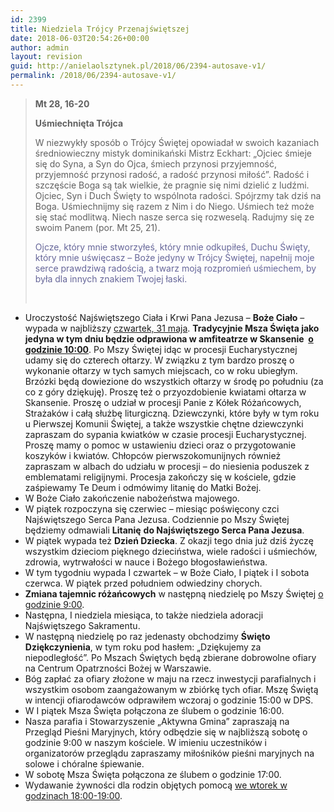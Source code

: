 ```yaml
---
id: 2399
title: Niedziela Trójcy Przenajświętszej
date: 2018-06-03T20:54:26+00:00
author: admin
layout: revision
guid: http://anielaolsztynek.pl/2018/06/2394-autosave-v1/
permalink: /2018/06/2394-autosave-v1/
---
```

> **Mt 28, 16-20**
> 
> **Uśmiechnięta Trójca**
> 
> W niezwykły sposób o Trójcy Świętej opowiadał w swoich kazaniach średniowieczny mistyk dominikański Mistrz Eckhart: &#8222;Ojciec śmieje się do Syna, a Syn do Ojca, śmiech przynosi przyjemność, przyjemność przynosi radość, a radość przynosi miłość&#8221;. Radość i szczęście Boga są tak wielkie, że pragnie się nimi dzielić z ludźmi. Ojciec, Syn i Duch Święty to wspólnota radości. Spójrzmy tak dziś na Boga. Uśmiechnijmy się razem z Nim i do Niego. Uśmiech też może się stać modlitwą. Niech nasze serca się rozweselą. Radujmy się ze swoim Panem (por. Mt 25, 21).
> 
> <span style="color: #666699;">Ojcze, który mnie stworzyłeś, który mnie odkupiłeś, Duchu Święty, który mnie uświęcasz &#8211; Boże jedyny w Trójcy Świętej, napełnij moje serce prawdziwą radością, a twarz moją rozpromień uśmiechem, by była dla innych znakiem Twojej łaski.</span>
> 
> &nbsp;

  * Uroczystość Najświętszego Ciała i Krwi Pana Jezusa – **Boże Ciało** – wypada w najbliższy <span style="text-decoration: underline;">czwartek, 31 maja</span>. **Tradycyjnie Msza Święta jako jedyna w tym dniu będzie odprawiona w amfiteatrze w Skansenie  <span style="text-decoration: underline;">o godzinie 10:00</span>**. Po Mszy Świętej idąc w procesji Eucharystycznej udamy się do czterech ołtarzy. W związku z tym bardzo proszę o wykonanie ołtarzy w tych samych miejscach, co w roku ubiegłym. Brzózki będą dowiezione do wszystkich ołtarzy w środę po południu (za co z góry dziękuję). Proszę też o przyozdobienie kwiatami ołtarza w Skansenie. Proszę o udział w procesji Panie z Kółek Różańcowych, Strażaków i całą służbę liturgiczną. Dziewczynki, które były w tym roku u Pierwszej Komunii Świętej, a także wszystkie chętne dziewczynki zapraszam do sypania kwiatków w czasie procesji Eucharystycznej. Proszę mamy o pomoc w ustawieniu dzieci oraz o przygotowanie koszyków i kwiatów. Chłopców pierwszokomunijnych również zapraszam w albach do udziału w procesji – do niesienia poduszek z emblematami religijnymi. Procesja zakończy się w kościele, gdzie zaśpiewamy Te Deum i odmówimy litanię do Matki Bożej.
  * W Boże Ciało zakończenie nabożeństwa majowego.
  * W piątek rozpoczyna się czerwiec – miesiąc poświęcony czci Najświętszego Serca Pana Jezusa. Codziennie po Mszy Świętej będziemy odmawiali **Litanię** **do Najświętszego Serca Pana Jezusa**.
  * W piątek wypada też **Dzień Dziecka**. Z okazji tego dnia już dziś życzę wszystkim dzieciom pięknego dzieciństwa, wiele radości i uśmiechów, zdrowia, wytrwałości w nauce i Bożego błogosławieństwa.
  * W tym tygodniu wypada I czwartek &#8211; w Boże Ciało, I piątek i I sobota czerwca. W piątek przed południem odwiedziny chorych.
  * **Zmiana tajemnic różańcowych** w następną niedzielę po Mszy Świętej <span style="text-decoration: underline;">o</span> <span style="text-decoration: underline;">godzinie 9:00</span>.
  * Następna, I niedziela miesiąca, to także niedziela adoracji Najświętszego Sakramentu.
  * W następną niedzielę po raz jedenasty obchodzimy **Święto Dziękczynienia**, w tym roku pod hasłem: „Dziękujemy za niepodległość”. Po Mszach Świętych będą zbierane dobrowolne ofiary na Centrum Opatrzności Bożej w Warszawie.
  * Bóg zapłać za ofiary złożone w maju na rzecz inwestycji parafialnych i wszystkim osobom zaangażowanym w zbiórkę tych ofiar. Mszę Świętą w intencji ofiarodawców odprawiłem wczoraj o godzinie 15:00 w DPS.
  * W I piątek Msza Święta połączona ze ślubem o godzinie 16:00.
  * Nasza parafia i Stowarzyszenie &#8222;Aktywna Gmina&#8221; zapraszają na Przegląd Pieśni Maryjnych, który odbędzie się w najbliższą sobotę o godzinie 9:00 w naszym kościele. W imieniu uczestników i organizatorów przeglądu zapraszamy miłośników pieśni maryjnych na solowe i chóralne śpiewanie.
  * W sobotę Msza Święta połączona ze ślubem o godzinie 17:00.
  * Wydawanie żywności dla rodzin objętych pomocą <span style="text-decoration: underline;">we wtorek w godzinach 18:00-19:00</span>.